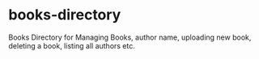 # books-directory
Books Directory for Managing Books, author name, uploading new book, deleting a book, listing all authors etc.

